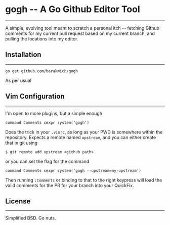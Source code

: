 # gogh -- A Go Github Editor Tool
---

A simple, evolving tool meant to scratch a personal itch -- fetching Github comments for my current pull request based on my current branch, and pulling the locations into my editor.

## Installation
---
```
go get github.com/barakmich/gogh
```
As per usual

## Vim Configuration
---
I'm open to more plugins, but a simple enough

```
command Comments cexpr system('gogh')
```

Does the trick in your `.vimrc`, as long as your PWD is somewhere within the repository. Expects a remote named `upstream`, and you can either create that in git using

```
$ git remote add upstream <github path>
```

or you can set the flag for the command

```
command Comments cexpr system('gogh --upstream=my-upstream')
```

Then running `:Comments` or binding to that to the right keypress will load the valid comments for the PR for your branch into your QuickFix.

## License
---
Simplified BSD. Go nuts.
